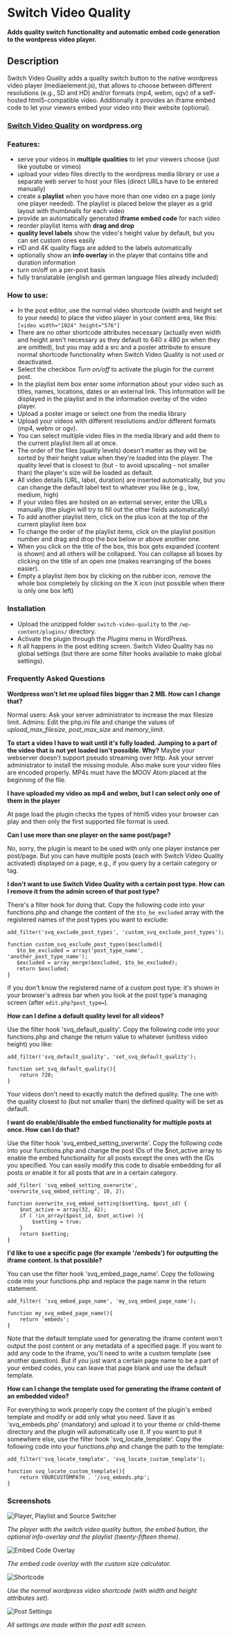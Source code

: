 # Switch Video Quality

**Adds quality switch functionality and automatic embed code generation to the wordpress video player.**

## Description
Switch Video Quality adds a quality switch button to the native wordpress video player (mediaelement.js), that allows to choose between different resolutions (e.g., SD and HD) and/or formats (mp4, webm, ogv) of a self-hosted html5-compatible video. Additionally it provides an iframe embed code to let your viewers embed your video into their website (optional).

### [Switch Video Quality](https://wordpress.org/plugins/switch-video-quality/) on wordpress.org

### Features:
* serve your videos in **multiple qualities** to let your viewers choose (just like youtube or vimeo)
* upload your video files directly to the wordpress media library or use a separate web server to host your files (direct URLs have to be entered manually)
* create a **playlist** when you have more than one video on a page (only one player needed). The playlist is placed below the player as a grid layout with thumbnails for each video
* provide an automatically generated **iframe embed code** for each video
* reorder playlist items with **drag and drop**
* **quality level labels** show the video's height value by default, but you can set custom ones easily
* HD and 4K quality flags are added to the labels automatically
* optionally show an **info overlay** in the player that contains title and duration information
* turn on/off on a per-post basis
* fully translatable (english and german language files already included)

### How to use:
* In the post editor, use the normal video shortcode (width and height set to your needs) to place the video player in your content area, like this:
`[video width="1024" height="576"]`
* There are no other shortcode attributes necessary (actually even width and height aren't necessary as they default to 640 x 480 px when they are omitted), but you may add a src and a poster attribute to ensure normal shortcode functionality when Switch Video Quality is not used or deactivated.
* Select the checkbox *Turn on/off* to activate the plugin for the current post.
* In the playlist item box enter some information about your video such as titles, names, locations, dates or an external link. This information will be displayed in the playlist and in the information overlay of the video player.
* Upload a poster image or select one from the media library
* Upload your videos with different resolutions and/or different formats (mp4, webm or ogv).
* You can select multiple video files in the media library and add them to the current playlist item all at once.
* The order of the files (quality levels) doesn’t matter as they will be sorted by their height value when they're loaded into the player. The quality level that is closest to (but - to avoid upscaling - not smaller than) the player's size will be loaded as default.
* All video details (URL, label, duration) are inserted automatically, but you can change the default label text to whatever you like (e.g., low, medium, high)
* If your video files are hosted on an external server, enter the URLs manually (the plugin will try to fill out the other fields automatically)
* To add another playlist item, click on the plus icon at the top of the current playlist item box
* To change the order of the playlist items, click on the playlist position number and drag and drop the box below or above another one.
* When you click on the title of the box, this box gets expanded (content is shown) and all others will be collapsed. You can collapse all boxes by clicking on the title of an open one (makes rearranging of the boxes easier).
* Empty a playlist item box by clicking on the rubber icon, remove the whole box completely by clicking on the X icon (not possible when there is only one box left)


### Installation

* Upload the unzipped folder `switch-video-quality` to the `/wp-content/plugins/` directory.
* Activate the plugin through the *Plugins* menu in WordPress.
* It all happens in the post editing screen. Switch Video Quality has no global settings (but there are some filter hooks available to make global settings).

### Frequently Asked Questions

**Wordpress won't let me upload files bigger than 2 MB. How can I change that?**

Normal users: Ask your server administrator to increase the max filesize limit.
Admins: Edit the php.ini file and change the values of *upload_max_filesize*, *post_max_size* and *memory_limit*.

**To start a video I have to wait until it's fully loaded. Jumping to a part of the video that is not yet loaded isn't possible. Why?**
Maybe your webserver doesn't support pseudo streaming over http. Ask your server administrator to install the missing module. Also make sure your video files are encoded properly. MP4s must have the MOOV Atom placed at the beginning of the file.

**I have uploaded my video as mp4 and webm, but I can select only one of them in the player**

At page load the plugin checks the types of html5 video your browser can play and then only the first supported file format is used.

**Can I use more than one player on the same post/page?**

No, sorry, the plugin is meant to be used with only one player instance per post/page. But you can have multiple posts (each with Switch Video Quality activated) displayed on a page, e.g., if you query by a certain category or tag.

**I don't want to use Switch Video Quality with a certain post type. How can I remove it from the admin screen of that post type?**

There's a filter hook for doing that. Copy the following code into your functions.php and change the content of the `$to_be_excluded` array with the registered names of the post types you want to exclude:


    add_filter('svq_exclude_post_types', 'custom_svq_exclude_post_types');

    function custom_svq_exclude_post_types($excluded){
	   $to_be_excluded = array('post_type_name', 'another_post_type_name');
	   $excluded = array_merge($excluded, $to_be_excluded);
	   return $excluded;
    }



If you don't know the registered name of a custom post type: it's shown in your browser's adress bar when you look at the post type's managing screen (after `edit.php?post_type=`).

**How can I define a default quality level for all videos?**

Use the filter hook 'svq_default_quality'. Copy the following code into your functions.php and change the return value to whatever (unitless video height) you like:


	add_filter('svq_default_quality', 'set_svq_default_quality');

	function set_svq_default_quality(){
		return 720;
	}


Your videos don't need to exactly match the defined quality. The one with the quality closest to (but not smaller than) the defined quality will be set as default.

**I want do enable/disable the embed functionality for multiple posts at once. How can I do that?**

Use the filter hook 'svq_embed_setting_overwrite'. Copy the following code into your functions.php and change the post IDs of the $not_active array to enable the embed functionality for all posts except the ones with the IDs you specified. You can easily modify this code to disable embedding for all posts or enable it for all posts that are in a certain category.


	add_filter( 'svq_embed_setting_overwrite', 'overwrite_svq_embed_setting', 10, 2);
	
	function overwrite_svq_embed_setting($setting, $post_id) {
		$not_active = array(32, 42);
		if ( !in_array($post_id, $not_active) ){
			$setting = true;
		}
		return $setting;
	}


**I'd like to use a specific page (for example '/embeds') for outputting the iframe content. Is that possible?**

You can use the filter hook 'svq_embed_page_name'. Copy the following code into your functions.php and replace the page name in the return statement. 


	add_filter( 'svq_embed_page_name', 'my_svq_embed_page_name');
	
	function my_svq_embed_page_name(){
		return 'embeds';
	}


Note that the default template used for generating the iframe content won't output the post content or any metadata of a specified page. If you want to add any code to the iframe, you'll need to write a custom template (see another question). But if you just want a certain page name to be a part of your embed codes, you can leave that page blank and use the default template.

**How can I change the template used for generating the iframe content of an embedded video?**

For everything to work properly copy the content of the plugin's embed template and modify or add only what you need. Save it as 'svq_embeds.php' (mandatory) and upload it to your theme or child-theme directory and the plugin will automatically use it. 
If you want to put it somewhere else, use the filter hook 'svq_locate_template'. Copy the following code into your functions.php and change the path to the template:


	add_filter('svq_locate_template', 'svq_locate_custom_template');

	function svq_locate_custom_template(){
		return YOURCUSTOMPATH . '/svq_embeds.php';
	}


### Screenshots
![Player, Playlist and Source Switcher](https://ps.w.org/switch-video-quality/assets/screenshot-1.png)

*The player with the switch video quality button, the embed button, the optional info-overlay and the playlist (twenty-fifteen theme).*

![Embed Code Overlay](https://ps.w.org/switch-video-quality/assets/screenshot-2.png)

*The embed code overlay with the custom size calculator.*

![Shortcode](https://ps.w.org/switch-video-quality/assets/screenshot-3.png)

*Use the normal wordpress video shortcode (with width and height attributes set).*

![Post Settings](https://ps.w.org/switch-video-quality/assets/screenshot-4.png)

*All settings are made within the post edit screen.*